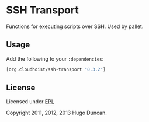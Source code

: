# SSH Transport

Functions for executing scripts over SSH.  Used by
[pallet](https://github.com/pallet/pallet).

## Usage

Add the following to your `:dependencies`:

```clj
[org.cloudhoist/ssh-transport "0.3.2"]
```

## License

Licensed under [EPL](http://www.eclipse.org/legal/epl-v10.html)

Copyright 2011, 2012, 2013  Hugo Duncan.
